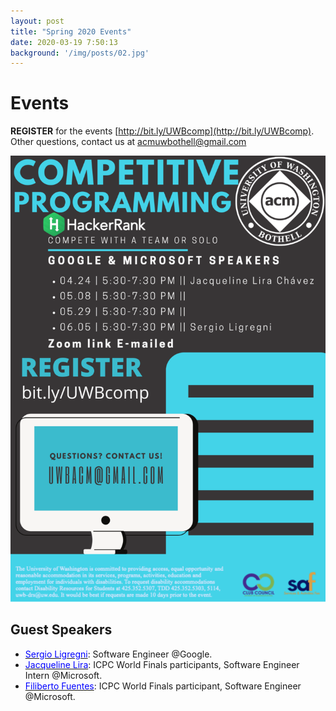 ```yaml
---
layout: post
title: "Spring 2020 Events"
date: 2020-03-19 7:50:13
background: '/img/posts/02.jpg'
---
```


# Events

**REGISTER** for the events [http://bit.ly/UWBcomp](http://bit.ly/UWBcomp). Other questions, contact us at [acmuwbothell@gmail.com](uwbacm@gmail.com)

![Competitive Programming '20 Spring Schedule](./img/spr20events.png)

## Guest Speakers
- [<span style="color: blue">Sergio Ligregni</span>](https://ch.linkedin.com/in/ligregni): Software Engineer @Google.
- [<span style="color: blue">Jacqueline Lira</span>](https://mx.linkedin.com/in/jacqueline-lira-ch%C3%A1vez-46b7a7167?trk=people_directory): ICPC World Finals participants, Software Engineer Intern @Microsoft.
- [<span style="color: blue">Filiberto Fuentes</span>](https://www.linkedin.com/in/galloska): ICPC World Finals participant, Software Engineer @Microsoft.
